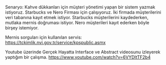 Senaryo:
Kahve dükkanları için müşteri yönetimi yapan bir sistem yazmak istiyoruz.
Starbucks ve Nero Firması için çalışıyoruz. 
İki firmada müşterilerini veri tabanına kayıt etmek istiyor.
Starbucks müşterilerini kaydederken, mutlaka mernis doğruması istiyor. Nero müşterileri kayıt ederken böyle birşey istemiyor.


Mernis sorguları için kullanılan servis: https://tckimlik.nvi.gov.tr/service/kpspublic.asmx

Youtube üzerinde Gerçek Hayatta Interface ve Abstract videosunu izleyerek yaptığım bir çalışma.
https://www.youtube.com/watch?v=6VYDltTF2b4